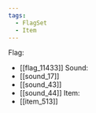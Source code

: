```yaml
---
tags:
  - FlagSet
  - Item
---
```

Flag:
- [[flag_11433]]
Sound:
- [[sound_17]]
- [[sound_43]]
- [[sound_44]]
Item:
- [[item_513]]
